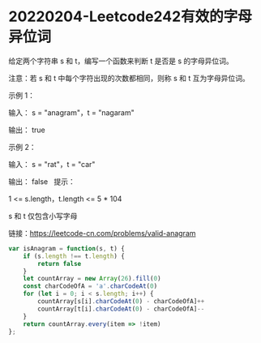 # 20220204-Leetcode242有效的字母异位词

给定两个字符串 s 和 t，编写一个函数来判断 t 是否是 s 的字母异位词。

注意：若 s 和 t 中每个字符出现的次数都相同，则称 s 和 t 互为字母异位词。

示例 1：

输入： s = "anagram"，t = "nagaram"

输出： true

示例 2：

输入： s = "rat"，t = "car"

输出： false
 
提示：

1 <= s.length，t.length <= 5 * 104

s 和 t 仅包含小写字母

链接：https://leetcode-cn.com/problems/valid-anagram

```JavaScript
var isAnagram = function(s, t) {
    if (s.length !== t.length) {
        return false
    }
    let countArray = new Array(26).fill(0)
    const charCodeOfA = 'a'.charCodeAt(0)
    for (let i = 0; i < s.length; i++) {
        countArray[s[i].charCodeAt(0) - charCodeOfA]++
        countArray[t[i].charCodeAt(0) - charCodeOfA]--
    }
    return countArray.every(item => !item)
};
```


